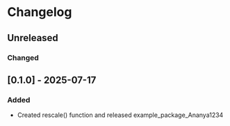 # Changelog

## Unreleased

### Changed

## [0.1.0] - 2025-07-17

### Added

- Created rescale() function and released example_package_Ananya1234
